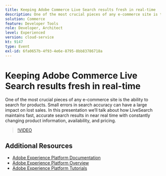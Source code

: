 ```yaml
---
title: Keeping Adobe Commerce Live Search results fresh in real-time
description: One of the most crucial pieces of any e-commerce site is the ability to search for products. Small errors in search accuracy can have a large impact on lost sales. In this presentation we’ll talk about how LiveSearch maintains fast, accurate search results in near real time with constantly changing product information, availability, and pricing.
solution: Commerce
feature: Developer Tools
role: Developer, Architect
level: Experienced
version: cloud-service
kt: 9147
type: Event
exl-id: 6fa0657b-4f93-4e6e-8795-8bb83786718a
---
```

# Keeping Adobe Commerce Live Search results fresh in real-time

One of the most crucial pieces of any e-commerce site is the ability to search for products. Small errors in search accuracy can have a large impact on lost sales. In this presentation we’ll talk about how LiveSearch maintains fast, accurate search results in near real time with constantly changing product information, availability, and pricing.

>[!VIDEO](https://video.tv.adobe.com/v/337580/?quality=12&learn=on&hidetitle=true)

## Additional Resources

- [Adobe Experience Platform Documentation](https://experienceleague.adobe.com/docs/experience-platform.html)
- [Adobe Experience Platform Overview](https://experienceleague.adobe.com/docs/experience-platform/landing/home.html)
- [Adobe Experience Platform Tutorials](https://experienceleague.adobe.com/docs/platform-learn/tutorials/overview.html?lang=en)
